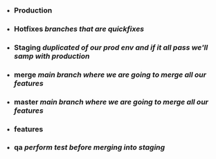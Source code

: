 
- ### Production 
- ### Hotfixes  *branches that are quickfixes*
- ### Staging  *duplicated of our prod env and if it all pass we'll samp with production*
- ### merge  *main branch where we  are going to merge all our features*
- ### master *main branch where we are going to merge all our features*
- ### features 
- ### qa *perform test before merging into staging*